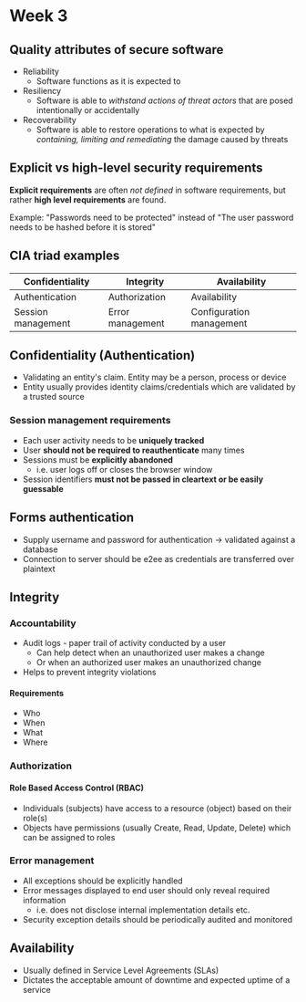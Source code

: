 # Week 3

## Quality attributes of secure software

* Reliability
  * Software functions as it is expected to
* Resiliency
  * Software is able to *withstand actions of threat actors* that are posed intentionally or accidentally
* Recoverability
  * Software is able to restore operations to what is expected by *containing, limiting and remediating* the damage
    caused by threats


## Explicit vs high-level security requirements

**Explicit requirements** are often *not defined* in software requirements, but rather **high level requirements** are found. 

Example: "Passwords need to be protected" instead of "The user password needs to be hashed before it is stored"

## CIA triad examples

| Confidentiality    | Integrity        | Availability             |
| ------------------ | ---------------- | ------------------------ |
| Authentication     | Authorization    | Availability             |
| Session management | Error management | Configuration management |

## Confidentiality (Authentication)

* Validating an entity's claim. Entity may be a person, process or device
* Entity usually provides identity claims/credentials which are validated by a trusted source

### Session management requirements

* Each user activity needs to be **uniquely tracked**
* User **should not be required to reauthenticate** many times
* Sessions must be **explicitly abandoned**
  * i.e. user logs off or closes the browser window
* Session identifiers **must not be passed in cleartext or be easily guessable**

## Forms authentication

* Supply username and password for authentication -> validated against a database
* Connection to server should be e2ee as credentials are transferred over plaintext

## Integrity

### Accountability

* Audit logs - paper trail of activity conducted by a user
  * Can help detect when an unauthorized user makes a change
  * Or when an authorized user makes an unauthorized change
* Helps to prevent integrity violations

#### Requirements

* Who
* When
* What
* Where

### Authorization

#### Role Based Access Control (RBAC)

* Individuals (subjects) have access to a resource (object) based on their role(s)
* Objects have permissions (usually Create, Read, Update, Delete) which can be assigned to roles

### Error management

* All exceptions should be explicitly handled
* Error messages displayed to end user should only reveal required information
  * i.e. does not disclose internal implementation details etc.
* Security exception details should be periodically audited and monitored

## Availability

* Usually defined in Service Level Agreements (SLAs)
* Dictates the acceptable amount of downtime and expected uptime of a service

